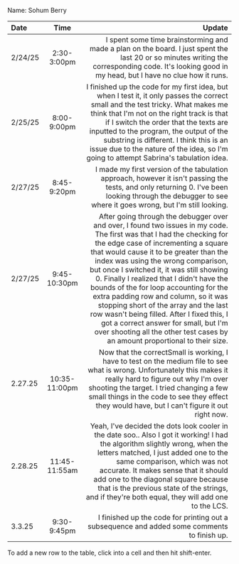 Name: Sohum Berry

| Date    |     Time      |                                                                                                                                                                                                                                                                                                                                                                                                                                                                                                                                                                                                                                       Update |
|:--------|:-------------:|---------------------------------------------------------------------------------------------------------------------------------------------------------------------------------------------------------------------------------------------------------------------------------------------------------------------------------------------------------------------------------------------------------------------------------------------------------------------------------------------------------------------------------------------------------------------------------------------------------------------------------------------:|
| 2/24/25 |  2:30-3:00pm  |                                                                                                                                                                                                                                                                                                                                                                                                                                           I spent some time brainstorming and made a plan on the board. I just spent the last 20 or so minutes writing the corresponding code. It's looking good in my head, but I have no clue how it runs. |
| 2/25/25 |  8:00-9:00pm  |                                                                                                                                                                                                                                       I finished up the code for my first idea, but when I test it, it only passes the correct small and the test tricky. What makes me think that I'm not on the right track is that if I switch the order that the texts are inputted to the program, the output of the substring is different. I think this is an issue due to the nature of the idea, so I'm going to attempt Sabrina's tabulation idea. |
| 2/27/25 |  8:45-9:20pm  |                                                                                                                                                                                                                                                                                                                                                                                                                                      I made my first version of the tabulation approach, however it isn't passing the tests, and only returning 0. I've been looking through the debugger to see where it goes wrong, but I'm still looking. |
| 2/27/25 | 9:45-10:30pm  | After going through the debugger over and over, I found two issues in my code. The first was that I had the checking for the edge case of incrementing a square that would cause it to be greater than the index was using the wrong comparison, but once I switched it, it was still showing 0. Finally I realized that I didn't have the bounds of the for loop accounting for the extra padding row and column, so it was stopping short of the array and the last row wasn't being filled. After I fixed this, I got a correct answer for small, but I'm over shooting all the other test cases by an amount proportional to their size. |
| 2.27.25 | 10:35-11:00pm |                                                                                                                                                                                                                                                                                                                               Now that the correctSmall is working, I have to test on the medium file to see what is wrong. Unfortunately this makes it really hard to figure out why I'm over shooting the target. I tried changing a few small things in the code to see they effect they would have, but I can't figure it out right now. |
| 2.28.25 | 11:45-11:55am |                                                                                                                                                                                                                                                     Yeah, I've decided the dots look cooler in the date soo.. Also I got it working! I had the algorithm slightly wrong, when the letters matched, I just added one to the same comparison, which was not accurate. It makes sense that it should add one to the diagonal square because that is the previous state of the strings, and if they're both equal, they will add one to the LCS. |
| 3.3.25  |  9:30-9:45pm  |                                                                                                                                                                                                                                                                                                                                                                                                                                                                                                                                                  I finished up the code for printing out a subsequence and added some comments to finish up. |


To add a new row to the table, click into a cell and then hit shift-enter.